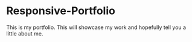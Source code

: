 # Responsive-Portfolio
This is my portfolio. This will showcase my work and hopefully tell you a little about me.
